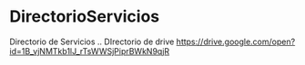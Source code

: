 # DirectorioServicios
Directorio de Servicios
..
DIrectorio de drive
https://drive.google.com/open?id=1B_vjNMTkb1lJ_rTsWWSjPiprBWkN9qjR
